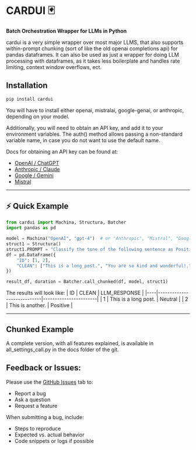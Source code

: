 # CARDUI 🃏  
**Batch Orchestration Wrapper for LLMs in Python**

cardui is a very simple wrapper over most major LLMS, that also supports within-prompt chunking (sort of like the old openai completions api) for pandas dataframes. It can also be used as just a wrapper for doing LLM processing with dataframes, as it takes less boilerplate and handles rate limiting, context window overflows, ect.

## Installation
```bash
pip install cardui
```
You will have to install either openai, mistralai, google-genai, or anthropic, depending on your model.

Additionally, you will need to obtain an API key, and add it to your environment variables. The auth() method allows passing a non-standard variable name, in case you do not want to use the default name.

Docs for obtaining an API key can be found at:
- [OpenAI / ChatGPT](https://platform.openai.com/account/api-keys)
- [Anthropic / Claude](https://docs.anthropic.com/claude/docs/access-claude-api)
- [Google / Gemini](https://ai.google.dev/gemini-api/docs/api-key)
- [Mistral](https://docs.mistral.ai/getting-started/api-keys/)

---
## ⚡️ Quick Example

```python
from cardui import Machina, Structura, Batcher
import pandas as pd

model = Machina("OpenAI", "gpt-4")  # or "Anthropic", "Mistral", "Google"
struct1 = Structura()
struct1.PROMPT = "Classify the tone of the following sentence as Positive, Negative, or Neutral:\n#INPUT_OBJECT_HERE" 
df = pd.DataFrame({
    "ID": [1, 2],
    "CLEAN": ["This is a long post.", "You are so kind and wonderful!."]
})

result_df, duration = Batcher.call_chunked(df, model, struct1)

```
The results will look like:
| ID | CLEAN                      | LLM_RESPONSE          |
|----|----------------------------|-----------------------|
| 1  | This is a long post.       | Neutral               |
| 2  | This is another.           | Positive              |


---
## Chunked Example
A complete version, with all features explained, is available in all_settings_call.py in the docs folder of the git.

## Feedback or Issues:

Please use the [GitHub Issues](https://github.com/SodiKroehler/CARDUI/issues) tab to:

- Report a bug
- Ask a question
- Request a feature

When submitting a bug, include:
- Steps to reproduce
- Expected vs. actual behavior
- Code snippets or logs if possible
